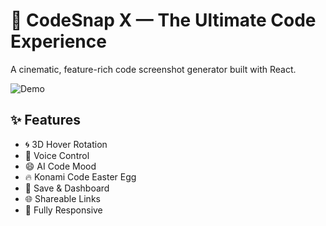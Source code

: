 # 🚀 CodeSnap X — The Ultimate Code Experience

A cinematic, feature-rich code screenshot generator built with React.

![Demo](https://i.imgur.com/8zKZfYl.gif)

## ✨ Features
- 🌀 3D Hover Rotation
- 🎤 Voice Control
- 😄 AI Code Mood
- 🔥 Konami Code Easter Egg
- 💾 Save & Dashboard
- 🌐 Shareable Links
- 📱 Fully Responsive
